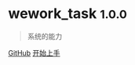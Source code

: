 # wework_task <small>1.0.0</small>

> 系统的能力

[GitHub](https://github.com/smarty-kiki/wework_task)
[开始上手](intro)
